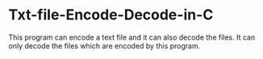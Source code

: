 # Txt-file-Encode-Decode-in-C
This program can encode a text file and it can also decode the files. It can only decode the files which are encoded by this program.

